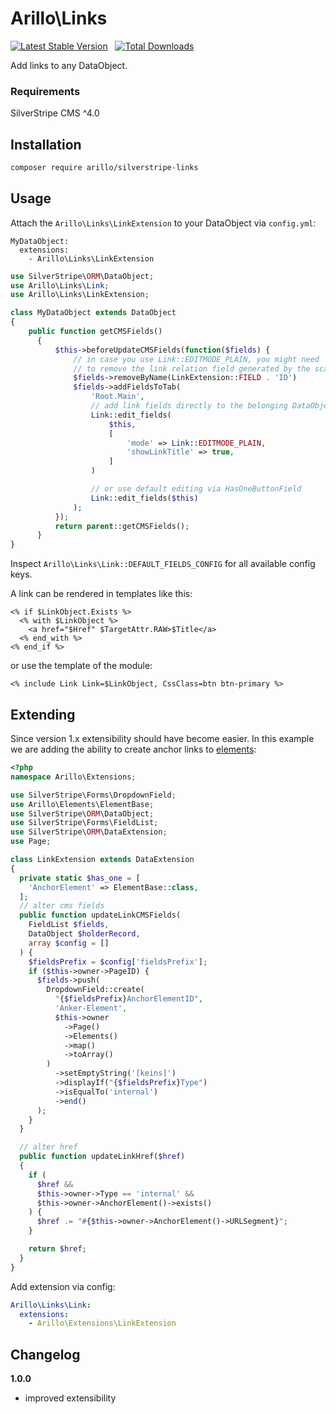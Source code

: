 # Arillo\Links

[![Latest Stable Version](https://poser.pugx.org/arillo/silverstripe-links/v/stable?format=flat)](https://packagist.org/packages/arillo/silverstripe-links)
&nbsp;
[![Total Downloads](https://poser.pugx.org/arillo/silverstripe-links/downloads?format=flat)](https://packagist.org/packages/arillo/silverstripe-links)

Add links to any DataObject.

### Requirements

SilverStripe CMS ^4.0

## Installation

```bash
composer require arillo/silverstripe-links
```

## Usage

Attach the `Arillo\Links\LinkExtension` to your DataObject via `config.yml`:

```
MyDataObject:
  extensions:
    - Arillo\Links\LinkExtension
```

```php
use SilverStripe\ORM\DataObject;
use Arillo\Links\Link;
use Arillo\Links\LinkExtension;

class MyDataObject extends DataObject
{
    public function getCMSFields()
      {
          $this->beforeUpdateCMSFields(function($fields) {
              // in case you use Link::EDITMODE_PLAIN, you might need
              // to remove the link relation field generated by the scaffolder.
              $fields->removeByName(LinkExtension::FIELD . 'ID')
              $fields->addFieldsToTab(
                  'Root.Main',
                  // add link fields directly to the belonging DataObject.
                  Link::edit_fields(
                      $this,
                      [
                          'mode' => Link::EDITMODE_PLAIN,
                          'showLinkTitle' => true,
                      ]
                  )

                  // or use default editing via HasOneButtonField
                  Link::edit_fields($this)
              );
          });
          return parent::getCMSFields();
      }
}
```

Inspect `Arillo\Links\Link::DEFAULT_FIELDS_CONFIG` for all available config keys.

A link can be rendered in templates like this:

```
<% if $LinkObject.Exists %>
  <% with $LinkObject %>
    <a href="$Href" $TargetAttr.RAW>$Title</a>
  <% end_with %>
<% end_if %>
```

or use the template of the module:

```
<% include Link Link=$LinkObject, CssClass=btn btn-primary %>
```

## Extending

Since version 1.x extensibility should have become easier.
In this example we are adding the ability to create anchor links to [elements](https://github.com/arillo/silverstripe-elements):

```php
<?php
namespace Arillo\Extensions;

use SilverStripe\Forms\DropdownField;
use Arillo\Elements\ElementBase;
use SilverStripe\ORM\DataObject;
use SilverStripe\Forms\FieldList;
use SilverStripe\ORM\DataExtension;
use Page;

class LinkExtension extends DataExtension
{
  private static $has_one = [
    'AnchorElement' => ElementBase::class,
  ];
  // alter cms fields
  public function updateLinkCMSFields(
    FieldList $fields,
    DataObject $holderRecord,
    array $config = []
  ) {
    $fieldsPrefix = $config['fieldsPrefix'];
    if ($this->owner->PageID) {
      $fields->push(
        DropdownField::create(
          "{$fieldsPrefix}AnchorElementID",
          'Anker-Element',
          $this->owner
            ->Page()
            ->Elements()
            ->map()
            ->toArray()
        )
          ->setEmptyString('[keins]')
          ->displayIf("{$fieldsPrefix}Type")
          ->isEqualTo('internal')
          ->end()
      );
    }
  }

  // alter href
  public function updateLinkHref($href)
  {
    if (
      $href &&
      $this->owner->Type == 'internal' &&
      $this->owner->AnchorElement()->exists()
    ) {
      $href .= "#{$this->owner->AnchorElement()->URLSegment}";
    }

    return $href;
  }
}
```

Add extension via config:

```yaml
Arillo\Links\Link:
  extensions:
    - Arillo\Extensions\LinkExtension
```

## Changelog

**1.0.0**

- improved extensibility
